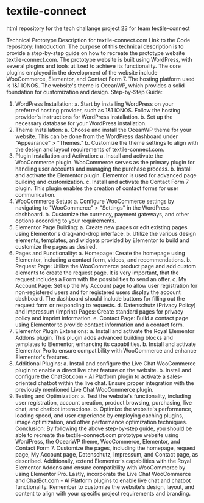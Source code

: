 # textile-connect
html repository for the tech challange project 23 for team textile-connect

Technical Prototype Description for textile-connect.com
Link to the Code repository: 
Introduction: The purpose of this technical description is to provide a step-by-step guide on how to recreate the prototype website textile-connect.com. The prototype website is built using WordPress, with several plugins and tools utilized to achieve its functionality. The core plugins employed in the development of the website include WooCommerce, Elementor, and Contact Form 7. The hosting platform used is 1&1 IONOS. The website's theme is OceanWP, which provides a solid foundation for customization and design.
Step-by-Step Guide:
1.	WordPress Installation: 
a. Start by installing WordPress on your preferred hosting provider, such as 1&1 IONOS. Follow the hosting provider's instructions for WordPress installation. 
b. Set up the necessary database for your WordPress installation.
2.	Theme Installation: 
a. Choose and install the OceanWP theme for your website. This can be done from the WordPress dashboard under "Appearance" > "Themes." 
b. Customize the theme settings to align with the design and layout requirements of textile-connect.com.
3.	Plugin Installation and Activation: 
a. Install and activate the WooCommerce plugin. WooCommerce serves as the primary plugin for handling user accounts and managing the purchase process. 
b. Install and activate the Elementor plugin. Elementor is used for advanced page building and customization. 
c. Install and activate the Contact Form 7 plugin. This plugin enables the creation of contact forms for user communication.
4.	WooCommerce Setup: 
a. Configure WooCommerce settings by navigating to "WooCommerce" > "Settings" in the WordPress dashboard. 
b. Customize the currency, payment gateways, and other options according to your requirements.
5.	Elementor Page Building: 
a. Create new pages or edit existing pages using Elementor's drag-and-drop interface. 
b. Utilize the various design elements, templates, and widgets provided by Elementor to build and customize the pages as desired.
6.	Pages and Functionality: 
a. Homepage: Create the homepage using Elementor, including a contact form, videos, and recommendations. 
b. Request Page: Utilize the WooCommerce product page and add custom elements to create the request page. It is very important, that the request includes a Form with the possibilities to send an offer. 
c. My Account Page: Set up the My Account page to allow user registration for non-registered users and for registered users display the account dashboard. The dashboard should include buttons for filling out the request form or responding to requests. 
d. Datenschutz (Privacy Policy) and Impressum (Imprint) Pages: Create standard pages for privacy policy and imprint information. 
e. Contact Page: Build a contact page using Elementor to provide contact information and a contact form.
7.	Elementor Plugin Extensions: 
a. Install and activate the Royal Elementor Addons plugin. This plugin adds advanced building blocks and templates to Elementor, enhancing its capabilities. 
b. Install and activate Elementor Pro to ensure compatibility with WooCommerce and enhance Elementor's features.
8.	Additional Plugins: 
a. Install and configure the Live Chat WooCommerce plugin to enable a direct live chat feature on the website. 
b. Install and configure the ChatBot.com - AI Platform plugin to activate a sales-oriented chatbot within the live chat. Ensure proper integration with the previously mentioned Live Chat WooCommerce plugin.
9.	Testing and Optimization: 
a. Test the website's functionality, including user registration, account creation, product browsing, purchasing, live chat, and chatbot interactions. 
b. Optimize the website's performance, loading speed, and user experience by employing caching plugins, image optimization, and other performance optimization techniques.
Conclusion: By following the above step-by-step guide, you should be able to recreate the textile-connect.com prototype website using WordPress, the OceanWP theme, WooCommerce, Elementor, and Contact Form 7. Customize the pages, including the homepage, request page, My Account page, Datenschutz, Impressum, and Contact page, as described. Additionally, extend Elementor's capabilities with the Royal Elementor Addons and ensure compatibility with WooCommerce by using Elementor Pro. Lastly, incorporate the Live Chat WooCommerce and ChatBot.com - AI Platform plugins to enable live chat and chatbot functionality. Remember to customize the website's design, layout, and content to align with your specific project requirements and branding.

